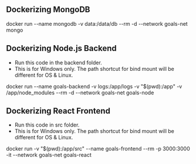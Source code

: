 
## Dockerizing MongoDB

docker run --name mongodb -v data:/data/db --rm -d --network goals-net mongo

## Dockerizing Node.js Backend

- Run this code in the backend folder.
- This is for Windows only. The path shortcut for bind mount will be different for OS & Linux.

docker run --name goals-backend -v logs:/app/logs -v "$(pwd):/app" -v /app/node_modules --rm -d --network goals-net goals-node

## Dockerizing React Frontend

- Run this code in src folder.
- This is for Windows only. The path shortcut for bind mount will be different for OS & Linux.

docker run -v "$(pwd):/app/src" --name goals-frontend --rm -p 3000:3000 -it --network goals-net goals-react